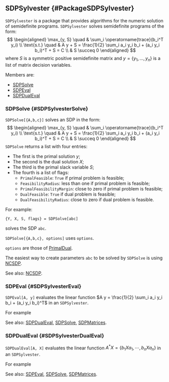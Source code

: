 ## SDPSylvester {#PackageSDPSylvester}

`SDPSylvester` is a package that provides algorithms for the numeric
solution of semidefinite programs. `SDPSylvester` solves semidefinite
programs of the form:
$$
\begin{aligned}
  \max_{y, S} \quad & \sum_i \operatorname{trace}(b_i^T y_i) \\
  \text{s.t.} \quad & A y + S = \frac{1}{2} \sum_i a_i y_i b_i + (a_i y_i b_i)^T + S = C \\
                    & S \succeq 0
\end{aligned}
$$
where $S$ is a symmetric positive semidefinite matrix and $y = \{ y_1, \ldots, y_n \}$ is a list of matrix decision variables.

Members are:

* [SDPSolve](#SDPSylvesterSolve)
* [SDPEval](#SDPSylvesterEval)
* [SDPDualEval](#SDPSylvesterDualEval)


### SDPSolve {#SDPSylvesterSolve}

`SDPSolve[{A,b,c}]` solves an SDP in the form:
$$
\begin{aligned}
  \max_{y, S} \quad & \sum_i \operatorname{trace}(b_i^T y_i) \\
  \text{s.t.} \quad & A y + S = \frac{1}{2} \sum_i a_i y_i b_i + (a_i y_i b_i)^T + S = C \\
                    & S \succeq 0
\end{aligned}
$$
`SDPSolve` returns a list with four entries:

- The first is the primal solution $y$;
- The second is the dual solution $X$;
- The third is the primal slack variable $S$;
- The fourth is a list of flags:
    - `PrimalFeasible`: `True` if primal problem is feasible;
    - `FeasibilityRadius`: less than one if primal problem is feasible;
    - `PrimalFeasibilityMargin`: close to zero if primal problem is feasible;
    - `DualFeasible`: `True` if dual problem is feasible;
    - `DualFeasibilityRadius`: close to zero if dual problem is feasible. 

For example:

    {Y, X, S, flags} = SDPSolve[abc]
	
solves the SDP `abc`.

`SDPSolve[{A,b,c}, options]` uses `options`.

`options` are those of [PrimalDual](#PrimalDual).

The easiest way to create parameters `abc` to be solved by `SDPSolve`
is using [NCSDP](#NCSDP).

See also:
[NCSDP](#NCSDP).

### SDPEval {#SDPSylvesterEval}

`SDPEval[A, y]` evaluates the linear function $A y = \frac{1}{2} \sum_i a_i y_i b_i + (a_i y_i b_i)^T$ in an `SDPSylvester`.

For example

See also:
[SDPDualEval](#SDPSylvesterDualEval),
[SDPSolve](#SDPSylvesterSolve),
[SDPMatrices](#SDPSylvesterMatrices).

### SDPDualEval {#SDPSylvesterDualEval}

`SDPDualEval[A, X]` evaluates the linear function $A^* X = \{ b_1 X a_1, \cdots, b_n X a_n \}$ in an `SDPSylvester`.

For example

See also:
[SDPEval](#SDPSylvesterEval),
[SDPSolve](#SDPSylvesterSolve),
[SDPMatrices](#SDPSylvesterMatrices).



